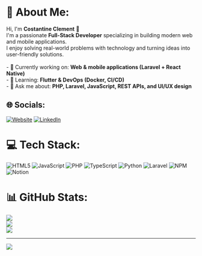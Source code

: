 # 💫 About Me:
Hi, I'm **Costantine Clement** 👋  <br>I'm a passionate **Full-Stack Developer** specializing in building modern web and mobile applications.  <br>I enjoy solving real-world problems with technology and turning ideas into user-friendly solutions.  <br><br>- 🔭 Currently working on: **Web & mobile applications (Laravel + React Native)**  <br>- 🌱 Learning: **Flutter & DevOps (Docker, CI/CD)**  <br>- 💬 Ask me about: **PHP, Laravel, JavaScript, REST APIs, and UI/UX design**  <br>


## 🌐 Socials:
[![Website](https://img.shields.io/badge/Website-mkdevtz.me-blue?logo=google-chrome&logoColor=white)](https://www.mkdevtz.me)
[![LinkedIn](https://img.shields.io/badge/LinkedIn-%230077B5.svg?logo=linkedin&logoColor=white)](https://www.linkedin.com/in/costantine-ntui)

# 💻 Tech Stack:
![HTML5](https://img.shields.io/badge/html5-%23E34F26.svg?style=for-the-badge&logo=html5&logoColor=white) ![JavaScript](https://img.shields.io/badge/javascript-%23323330.svg?style=for-the-badge&logo=javascript&logoColor=%23F7DF1E) ![PHP](https://img.shields.io/badge/php-%23777BB4.svg?style=for-the-badge&logo=php&logoColor=white) ![TypeScript](https://img.shields.io/badge/typescript-%23007ACC.svg?style=for-the-badge&logo=typescript&logoColor=white) ![Python](https://img.shields.io/badge/python-3670A0?style=for-the-badge&logo=python&logoColor=ffdd54) ![Laravel](https://img.shields.io/badge/laravel-%23FF2D20.svg?style=for-the-badge&logo=laravel&logoColor=white) ![NPM](https://img.shields.io/badge/NPM-%23CB3837.svg?style=for-the-badge&logo=npm&logoColor=white) ![Notion](https://img.shields.io/badge/Notion-%23000000.svg?style=for-the-badge&logo=notion&logoColor=white)
# 📊 GitHub Stats:
![](https://github-readme-stats.vercel.app/api?username=ntui04&theme=dark&hide_border=true&include_all_commits=false&count_private=false)<br/>
![](https://nirzak-streak-stats.vercel.app/?user=ntui04&theme=dark&hide_border=true)<br/>
![](https://github-readme-stats.vercel.app/api/top-langs/?username=ntui04&theme=dark&hide_border=true&include_all_commits=false&count_private=false&layout=compact)

---
[![](https://visitcount.itsvg.in/api?id=ntui04&icon=0&color=0)](https://visitcount.itsvg.in)

<!-- Proudly created with GPRM ( https://gprm.itsvg.in ) -->
